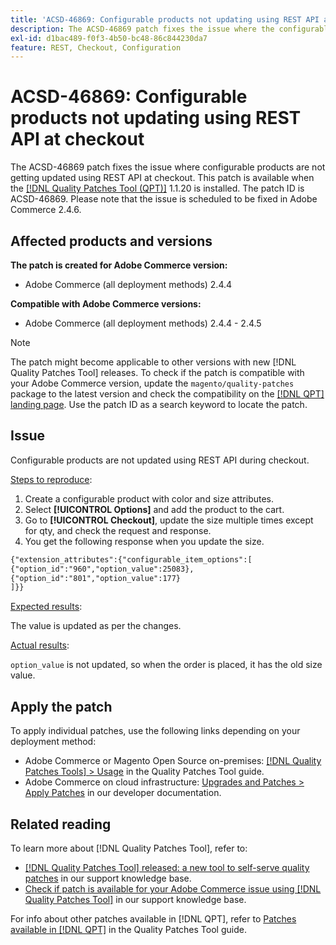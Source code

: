 ```yaml
---
title: 'ACSD-46869: Configurable products not updating using REST API at checkout'
description: The ACSD-46869 patch fixes the issue where the configurable products are not getting updated using REST API at the checkout. This patch is available when the [Quality Patches Tool (QPT)](/help/announcements/adobe-commerce-announcements/magento-quality-patches-released-new-tool-to-self-serve-quality-patches.md) 1.1.20 is installed. The patch ID is ACSD-46869. Please note that the issue is scheduled to be fixed in Adobe Commerce 2.4.6.
exl-id: d1bac489-f0f3-4b50-bc48-86c844230da7
feature: REST, Checkout, Configuration
---
```

# ACSD-46869: Configurable products not updating using REST API at checkout

The ACSD-46869 patch fixes the issue where configurable products are not getting updated using REST API at checkout. This patch is available when the [[!DNL Quality Patches Tool (QPT)]](/help/announcements/adobe-commerce-announcements/magento-quality-patches-released-new-tool-to-self-serve-quality-patches.md) 1.1.20 is installed. The patch ID is ACSD-46869. Please note that the issue is scheduled to be fixed in Adobe Commerce 2.4.6.

## Affected products and versions

**The patch is created for Adobe Commerce version:**

* Adobe Commerce (all deployment methods) 2.4.4

**Compatible with Adobe Commerce versions:**

* Adobe Commerce (all deployment methods) 2.4.4 - 2.4.5

>[!NOTE]
>
>The patch might become applicable to other versions with new [!DNL Quality Patches Tool] releases. To check if the patch is compatible with your Adobe Commerce version, update the `magento/quality-patches` package to the latest version and check the compatibility on the [[!DNL QPT] landing page](https://experienceleague.adobe.com/tools/commerce-quality-patches/index.html). Use the patch ID as a search keyword to locate the patch.

## Issue

Configurable products are not updated using REST API during checkout.

<u>Steps to reproduce</u>:

1. Create a configurable product with color and size attributes.
1. Select **[!UICONTROL Options]** and add the product to the cart.
1. Go to **[!UICONTROL Checkout]**, update the size multiple times except for qty, and check the request and response.
1. You get the following response when you update the size.

```REST API
{"extension_attributes":{"configurable_item_options":[
{"option_id":"960","option_value":25083},
{"option_id":"801","option_value":177}
]}}
```

<u>Expected results</u>:

The value is updated as per the changes.

<u>Actual results</u>:

`option_value` is not updated, so when the order is placed, it has the old size value.

## Apply the patch

To apply individual patches, use the following links depending on your deployment method:

* Adobe Commerce or Magento Open Source on-premises: [[!DNL Quality Patches Tools] > Usage](https://experienceleague.adobe.com/docs/commerce-operations/tools/quality-patches-tool/usage.html) in the Quality Patches Tool guide.
* Adobe Commerce on cloud infrastructure: [Upgrades and Patches > Apply Patches](https://devdocs.magento.com/cloud/project/project-patch.html) in our developer documentation.

## Related reading

To learn more about [!DNL Quality Patches Tool], refer to:

* [[!DNL Quality Patches Tool] released: a new tool to self-serve quality patches](/help/announcements/adobe-commerce-announcements/magento-quality-patches-released-new-tool-to-self-serve-quality-patches.md) in our support knowledge base.
* [Check if patch is available for your Adobe Commerce issue using [!DNL Quality Patches Tool]](https://experienceleague.adobe.com/docs/commerce-knowledge-base/kb/support-tools/patches/check-patch-for-magento-issue-with-magento-quality-patches.html) in our support knowledge base.

For info about other patches available in [!DNL QPT], refer to [Patches available in [!DNL QPT]](https://experienceleague.adobe.com/tools/commerce-quality-patches/index.html) in the Quality Patches Tool guide.
